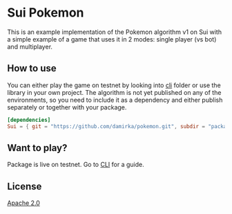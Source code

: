 # Sui Pokemon

This is an example implementation of the Pokemon algorithm v1 on Sui with a simple example of a game that uses it in 2 modes: single player (vs bot) and multiplayer.

## How to use

You can either play the game on testnet by looking into [cli](./cli) folder or use the library in your own project. The algorithm is not yet published on any of the environments, so you need to include it as a dependency and either publish separately or together with your package.

```toml
[dependencies]
Sui = { git = "https://github.com/damirka/pokemon.git", subdir = "packages/pokemon", rev = "main" }
```

## Want to play?

Package is live on testnet. Go to [CLI](./cli) for a guide.

## License

[Apache 2.0](./LICENSE)
